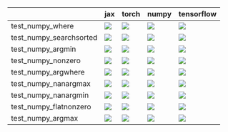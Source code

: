 |                         | jax                                                                                                                                                                                    | torch                                                                                                                                                                                  | numpy                                                                                                                                                                                  | tensorflow                                                                                                                                                                             |
|:------------------------|:---------------------------------------------------------------------------------------------------------------------------------------------------------------------------------------|:---------------------------------------------------------------------------------------------------------------------------------------------------------------------------------------|:---------------------------------------------------------------------------------------------------------------------------------------------------------------------------------------|:---------------------------------------------------------------------------------------------------------------------------------------------------------------------------------------|
| test_numpy_where        | <a href="https://github.com/unifyai/ivy/actions/runs/3949870825/jobs/6761639860" rel="noopener noreferrer" target="_blank"><img src=https://img.shields.io/badge/-success-success></a> | <a href="https://github.com/unifyai/ivy/actions/runs/3949870825/jobs/6761639860" rel="noopener noreferrer" target="_blank"><img src=https://img.shields.io/badge/-success-success></a> | <a href="https://github.com/unifyai/ivy/actions/runs/3949870825/jobs/6761639860" rel="noopener noreferrer" target="_blank"><img src=https://img.shields.io/badge/-success-success></a> | <a href="https://github.com/unifyai/ivy/actions/runs/3949870825/jobs/6761639860" rel="noopener noreferrer" target="_blank"><img src=https://img.shields.io/badge/-success-success></a> |
| test_numpy_searchsorted | <a href="https://github.com/unifyai/ivy/actions/runs/3949870825/jobs/6761639860" rel="noopener noreferrer" target="_blank"><img src=https://img.shields.io/badge/-success-success></a> | <a href="https://github.com/unifyai/ivy/actions/runs/3949870825/jobs/6761639860" rel="noopener noreferrer" target="_blank"><img src=https://img.shields.io/badge/-success-success></a> | <a href="https://github.com/unifyai/ivy/actions/runs/3949870825/jobs/6761639860" rel="noopener noreferrer" target="_blank"><img src=https://img.shields.io/badge/-success-success></a> | <a href="https://github.com/unifyai/ivy/actions/runs/3949870825/jobs/6761639860" rel="noopener noreferrer" target="_blank"><img src=https://img.shields.io/badge/-success-success></a> |
| test_numpy_argmin       | <a href="https://github.com/unifyai/ivy/actions/runs/3949870825/jobs/6761639860" rel="noopener noreferrer" target="_blank"><img src=https://img.shields.io/badge/-success-success></a> | <a href="https://github.com/unifyai/ivy/actions/runs/3949870825/jobs/6761639860" rel="noopener noreferrer" target="_blank"><img src=https://img.shields.io/badge/-success-success></a> | <a href="https://github.com/unifyai/ivy/actions/runs/3949870825/jobs/6761639860" rel="noopener noreferrer" target="_blank"><img src=https://img.shields.io/badge/-success-success></a> | <a href="https://github.com/unifyai/ivy/actions/runs/3949870825/jobs/6761639860" rel="noopener noreferrer" target="_blank"><img src=https://img.shields.io/badge/-success-success></a> |
| test_numpy_nonzero      | <a href="https://github.com/unifyai/ivy/actions/runs/3949870825/jobs/6761639860" rel="noopener noreferrer" target="_blank"><img src=https://img.shields.io/badge/-success-success></a> | <a href="https://github.com/unifyai/ivy/actions/runs/3949870825/jobs/6761639860" rel="noopener noreferrer" target="_blank"><img src=https://img.shields.io/badge/-success-success></a> | <a href="https://github.com/unifyai/ivy/actions/runs/3949870825/jobs/6761639860" rel="noopener noreferrer" target="_blank"><img src=https://img.shields.io/badge/-success-success></a> | <a href="https://github.com/unifyai/ivy/actions/runs/3949870825/jobs/6761639860" rel="noopener noreferrer" target="_blank"><img src=https://img.shields.io/badge/-success-success></a> |
| test_numpy_argwhere     | <a href="https://github.com/unifyai/ivy/actions/runs/3949870825/jobs/6761639860" rel="noopener noreferrer" target="_blank"><img src=https://img.shields.io/badge/-success-success></a> | <a href="https://github.com/unifyai/ivy/actions/runs/3949870825/jobs/6761639860" rel="noopener noreferrer" target="_blank"><img src=https://img.shields.io/badge/-success-success></a> | <a href="https://github.com/unifyai/ivy/actions/runs/3949870825/jobs/6761639860" rel="noopener noreferrer" target="_blank"><img src=https://img.shields.io/badge/-success-success></a> | <a href="https://github.com/unifyai/ivy/actions/runs/3949870825/jobs/6761639860" rel="noopener noreferrer" target="_blank"><img src=https://img.shields.io/badge/-success-success></a> |
| test_numpy_nanargmax    | <a href="https://github.com/unifyai/ivy/actions/runs/3949870825/jobs/6761639860" rel="noopener noreferrer" target="_blank"><img src=https://img.shields.io/badge/-success-success></a> | <a href="https://github.com/unifyai/ivy/actions/runs/3949870825/jobs/6761639860" rel="noopener noreferrer" target="_blank"><img src=https://img.shields.io/badge/-success-success></a> | <a href="https://github.com/unifyai/ivy/actions/runs/3949870825/jobs/6761639860" rel="noopener noreferrer" target="_blank"><img src=https://img.shields.io/badge/-success-success></a> | <a href="https://github.com/unifyai/ivy/actions/runs/3949870825/jobs/6761639860" rel="noopener noreferrer" target="_blank"><img src=https://img.shields.io/badge/-success-success></a> |
| test_numpy_nanargmin    | <a href="https://github.com/unifyai/ivy/actions/runs/3949870825/jobs/6761639860" rel="noopener noreferrer" target="_blank"><img src=https://img.shields.io/badge/-success-success></a> | <a href="https://github.com/unifyai/ivy/actions/runs/3949870825/jobs/6761639860" rel="noopener noreferrer" target="_blank"><img src=https://img.shields.io/badge/-success-success></a> | <a href="https://github.com/unifyai/ivy/actions/runs/3949870825/jobs/6761639860" rel="noopener noreferrer" target="_blank"><img src=https://img.shields.io/badge/-success-success></a> | <a href="https://github.com/unifyai/ivy/actions/runs/3949870825/jobs/6761639860" rel="noopener noreferrer" target="_blank"><img src=https://img.shields.io/badge/-success-success></a> |
| test_numpy_flatnonzero  | <a href="https://github.com/unifyai/ivy/actions/runs/3949870825/jobs/6761639860" rel="noopener noreferrer" target="_blank"><img src=https://img.shields.io/badge/-success-success></a> | <a href="https://github.com/unifyai/ivy/actions/runs/3949870825/jobs/6761639860" rel="noopener noreferrer" target="_blank"><img src=https://img.shields.io/badge/-success-success></a> | <a href="https://github.com/unifyai/ivy/actions/runs/3949870825/jobs/6761639860" rel="noopener noreferrer" target="_blank"><img src=https://img.shields.io/badge/-success-success></a> | <a href="https://github.com/unifyai/ivy/actions/runs/3949870825/jobs/6761639860" rel="noopener noreferrer" target="_blank"><img src=https://img.shields.io/badge/-success-success></a> |
| test_numpy_argmax       | <a href="https://github.com/unifyai/ivy/actions/runs/3949870825/jobs/6761639860" rel="noopener noreferrer" target="_blank"><img src=https://img.shields.io/badge/-success-success></a> | <a href="https://github.com/unifyai/ivy/actions/runs/3949870825/jobs/6761639860" rel="noopener noreferrer" target="_blank"><img src=https://img.shields.io/badge/-success-success></a> | <a href="https://github.com/unifyai/ivy/actions/runs/3949870825/jobs/6761639860" rel="noopener noreferrer" target="_blank"><img src=https://img.shields.io/badge/-success-success></a> | <a href="https://github.com/unifyai/ivy/actions/runs/3949870825/jobs/6761639860" rel="noopener noreferrer" target="_blank"><img src=https://img.shields.io/badge/-success-success></a> |